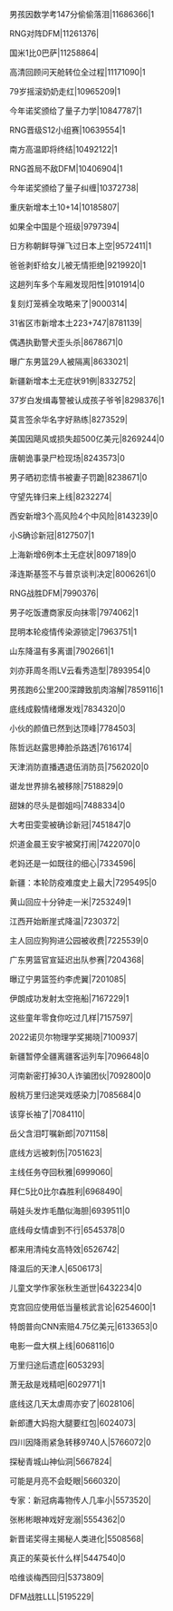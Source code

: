 男孩因数学考147分偷偷落泪|11686366|1

RNG对阵DFM|11261376|

国米1比0巴萨|11258864|

高清回顾问天舱转位全过程|11171090|1

79岁摇滚奶奶走红|10965209|1

今年诺奖颁给了量子力学|10847787|1

RNG晋级S12小组赛|10639554|1

南方高温即将终结|10492122|1

RNG首局不敌DFM|10406904|1

今年诺奖颁给了量子纠缠|10372738|

重庆新增本土10+14|10185807|

如果全中国是个班级|9797394|

日方称朝鲜导弹飞过日本上空|9572411|1

爸爸剥虾给女儿被无情拒绝|9219920|1

这趟列车多个车厢发现阳性|9101914|0

复刻灯笼裤全攻略来了|9000314|

31省区市新增本土223+747|8781139|

偶遇执勤警犬歪头杀|8678671|0

曝广东男篮29人被隔离|8633021|

新疆新增本土无症状91例|8332752|

37岁白发缉毒警被认成孩子爷爷|8298376|1

莫言签余华名字好熟练|8273529|

美国因飓风或损失超500亿美元|8269244|0

唐朝诡事录尸检现场|8243573|0

男子晒初恋情书被妻子罚跪|8238671|0

守望先锋归来上线|8232274|

西安新增3个高风险4个中风险|8143239|0

小S确诊新冠|8127507|1

上海新增6例本土无症状|8097189|0

泽连斯基签不与普京谈判决定|8006261|0

RNG战胜DFM|7990376|

男子吃饭遭商家反向抹零|7974062|1

昆明本轮疫情传染源锁定|7963751|1

山东降温有多离谱|7902661|1

刘亦菲周冬雨LV云看秀造型|7893954|0

男孩跑6公里200深蹲致肌肉溶解|7859116|1

底线成毅情绪爆发戏|7834320|0

小伙的颜值已然到达顶峰|7784503|

陈哲远赵露思捧脸杀路透|7616174|

天津消防直播遇退伍消防员|7562020|0

谌龙世界排名被移除|7518829|0

甜妹的尽头是御姐吗|7488334|0

大考田雯雯被确诊新冠|7451847|0

炽道金晨王安宇被窝打闹|7422070|0

老妈还是一如既往的细心|7334596|

新疆：本轮防疫难度史上最大|7295495|0

黄山回应十分钟走一米|7253249|1

江西开始断崖式降温|7230372|

主人回应狗狗进公园被收费|7225539|0

广东男篮官宣延迟出队参赛|7204368|

曝辽宁男篮签约李虎翼|7201085|

伊朗成功发射太空拖船|7167229|1

这些童年零食你吃过几样|7157597|

2022诺贝尔物理学奖揭晓|7100937|

新疆暂停全疆离疆客运列车|7096648|0

河南新密打掉30人诈骗团伙|7092800|0

殷桃万里归途哭戏感染力|7085684|0

该穿长袖了|7084110|

岳父含泪叮嘱新郎|7071158|

底线方远被刺伤|7051623|

主线任务夺回秋雅|6999060|

拜仁5比0比尔森胜利|6968490|

萌娃头发炸毛酷似海胆|6939511|0

底线母女情虐到不行|6545378|0

都来用清纯女高特效|6526742|

降温后的天津人|6506173|

儿童文学作家张秋生逝世|6432234|0

克宫回应使用低当量核武言论|6254600|1

特朗普向CNN索赔4.75亿美元|6133653|0

电影一盘大棋上线|6068116|0

万里归途后遗症|6053293|

萧无敌是戏精吧|6029771|1

底线这几天太虐周亦安了|6028106|

新郎遭大妈抱大腿要红包|6024073|

四川因降雨紧急转移9740人|5766072|0

探秘青城山神仙洞|5667824|

可能是月亮不会眨眼|5660320|

专家：新冠病毒物传人几率小|5573520|

张彬彬眼神戏好宠溺|5554362|0

新晋诺奖得主揭秘人类进化|5508568|

真正的茱萸长什么样|5447540|0

哈维谈梅西回归|5373809|

DFM战胜LLL|5195229|


